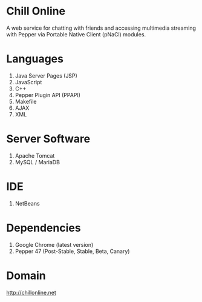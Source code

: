 

# Chill Online

A web service for chatting with friends and accessing multimedia streaming with Pepper via Portable Native Client (pNaCl) modules.


# Languages

1. Java Server Pages (JSP)
2. JavaScript
3. C++
4. Pepper Plugin API (PPAPI)
5. Makefile
6. AJAX
7. XML


# Server Software

1. Apache Tomcat
2. MySQL / MariaDB


# IDE
1. NetBeans


# Dependencies

1. Google Chrome (latest version)
2. Pepper 47 (Post-Stable, Stable, Beta, Canary)


# Domain

http://chillonline.net
